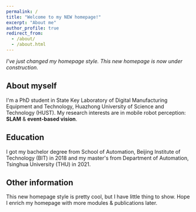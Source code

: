 ```yaml
---
permalink: /
title: "Welcome to my NEW homepage!"
excerpt: "About me"
author_profile: true
redirect_from: 
  - /about/
  - /about.html
---
```


*I've just changed my homepage style. This new homepage is now under construction.*

## About myself
I'm a PhD student in State Key Laboratory of Digital Manufacturing Equipment and Technology, Huazhong University of Science and Technology (HUST). My research interests are in mobile robot perception: **SLAM** & **event-based vision**.

## Education
I got my bachelor degree from School of Automation, Beijing Institute of Technology (BIT) in 2018 and my master's from Department of Automation, Tsinghua University (THU) in 2021. 

## Other information
This new homepage style is pretty cool, but I have little thing to show. Hope I enrich my homepage with more modules & publications later. 

